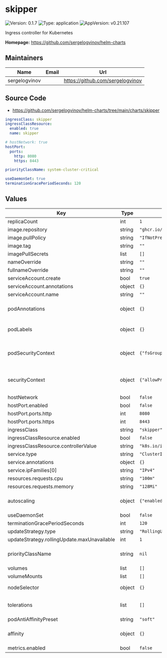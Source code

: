 # skipper

![Version: 0.1.7](https://img.shields.io/badge/Version-0.1.7-informational?style=flat-square) ![Type: application](https://img.shields.io/badge/Type-application-informational?style=flat-square) ![AppVersion: v0.21.107](https://img.shields.io/badge/AppVersion-v0.21.107-informational?style=flat-square)

Ingress controller for Kubernetes

**Homepage:** <https://github.com/sergelogvinov/helm-charts>

## Maintainers

| Name | Email | Url |
| ---- | ------ | --- |
| sergelogvinov |  | <https://github.com/sergelogvinov> |

## Source Code

* <https://github.com/sergelogvinov/helm-charts/tree/main/charts/skipper>

```yaml
ingressClass: skipper
ingressClassResource:
  enabled: true
  name: skipper

# hostNetwork: true
hostPort:
  ports:
    http: 8080
    https: 8443

priorityClassName: system-cluster-critical

useDaemonSet: true
terminationGracePeriodSeconds: 120
```

## Values

| Key | Type | Default | Description |
|-----|------|---------|-------------|
| replicaCount | int | `1` |  |
| image.repository | string | `"ghcr.io/sergelogvinov/skipper"` |  |
| image.pullPolicy | string | `"IfNotPresent"` |  |
| image.tag | string | `""` |  |
| imagePullSecrets | list | `[]` |  |
| nameOverride | string | `""` |  |
| fullnameOverride | string | `""` |  |
| serviceAccount.create | bool | `true` |  |
| serviceAccount.annotations | object | `{}` |  |
| serviceAccount.name | string | `""` |  |
| podAnnotations | object | `{}` | Annotations for pod. ref: https://kubernetes.io/docs/concepts/overview/working-with-objects/annotations/ |
| podLabels | object | `{}` | Extra labels for pod. ref: https://kubernetes.io/docs/concepts/overview/working-with-objects/labels/ |
| podSecurityContext | object | `{"fsGroup":9999,"fsGroupChangePolicy":"OnRootMismatch","runAsGroup":9999,"runAsNonRoot":true,"runAsUser":9999}` | Pod Security Context. ref: https://kubernetes.io/docs/tasks/configure-pod-container/security-context/#set-the-security-context-for-a-pod |
| securityContext | object | `{"allowPrivilegeEscalation":false,"capabilities":{"drop":["ALL"]},"seccompProfile":{"type":"RuntimeDefault"}}` | Container Security Context. ref: https://kubernetes.io/docs/tasks/configure-pod-container/security-context/#set-the-security-context-for-a-pod |
| hostNetwork | bool | `false` |  |
| hostPort.enabled | bool | `false` |  |
| hostPort.ports.http | int | `8080` |  |
| hostPort.ports.https | int | `8443` |  |
| ingressClass | string | `"skipper"` |  |
| ingressClassResource.enabled | bool | `false` |  |
| ingressClassResource.controllerValue | string | `"k8s.io/ingress-skipper"` |  |
| service.type | string | `"ClusterIP"` |  |
| service.annotations | object | `{}` |  |
| service.ipFamilies[0] | string | `"IPv4"` |  |
| resources.requests.cpu | string | `"100m"` |  |
| resources.requests.memory | string | `"128Mi"` |  |
| autoscaling | object | `{"enabled":false,"maxReplicas":10,"minReplicas":1,"targetCPUUtilizationPercentage":80}` | Horizontal pod autoscaler. ref: https://kubernetes.io/docs/tasks/run-application/horizontal-pod-autoscale/ |
| useDaemonSet | bool | `false` | Use a daemonset instead of a deployment |
| terminationGracePeriodSeconds | int | `120` |  |
| updateStrategy.type | string | `"RollingUpdate"` |  |
| updateStrategy.rollingUpdate.maxUnavailable | int | `1` |  |
| priorityClassName | string | `nil` | Priority Class Name ref: https://kubernetes.io/docs/concepts/configuration/pod-priority-preemption/#priorityclass |
| volumes | list | `[]` |  |
| volumeMounts | list | `[]` |  |
| nodeSelector | object | `{}` | Node labels for pod assignment. ref: https://kubernetes.io/docs/user-guide/node-selection/ |
| tolerations | list | `[]` | Tolerations for pod assignment. ref: https://kubernetes.io/docs/concepts/configuration/taint-and-toleration/ |
| podAntiAffinityPreset | string | `"soft"` | Pod Anti Affinity soft/hard |
| affinity | object | `{}` | Affinity for pod assignment. ref: https://kubernetes.io/docs/concepts/configuration/assign-pod-node/#affinity-and-anti-affinity |
| metrics.enabled | bool | `false` |  |
